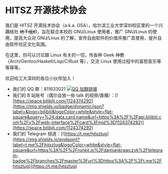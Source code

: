 # HITSZ 开源技术协会

我们是 HITSZ 开源技术协会（a.k.a. OSA），哈尔滨工业大学深圳校区里的一个兴趣结社 ~~地下组织~~，旨在联合本校的 GNU/Linux 使用者，推广 GNU/Linux 的使用，提高大众对 GNU/Linux 的了解，宣传自由软件的价值并推广其使用，提升自由软件社区文化氛围。

在这里，你可以讨论跟 Linux 有关的一切，传各种 Geek 神教（Arch/Gentoo/Haskell/Lisp/C/Rust 等），交流 Linux 使用过程中的喜怒哀乐等等等等。

欢迎哈工大深圳的各位小伙伴加入！

- 我们的 QQ 群：811633021 [![QQ 加群链接](https://img.shields.io/badge/%E7%82%B9%E5%87%BB%E5%8A%A0%E7%BE%A4-blue?logo=tencent%20qq&logoColor=white&style=flat-square)](https://qm.qq.com/cgi-bin/qm/qr?k=EmOyWeZrOaOeSoVrVLoozyKYdvjOia_t)
- 我们的 B 站账号（偶尔会放一些 talk 的视频/直播）：[![https://space.bilibili.com/1124374292](https://img.shields.io/badge/dynamic/json?label=&logo=bilibili&logoColor=white&style=flat-square&query=%24.data.card.name&url=https%3A%2F%2Fapi.bilibili.com%2Fx%2Fweb-interface%2Fcard%3Fmid%3D1124374292)](https://space.bilibili.com/1124374292)
- 我们的 Telegram 频道：[![https://t.me/hitszlug](https://img.shields.io/endpoint?label=t.me%2Fhitszlug&logoColor=white&style=flat-square&url=https%3A%2F%2Frunkit.io%2Fdamiankrawczyk%2Ftelegram-badge%2Fbranches%2Fmaster%3Furl%3Dhttps%3A%2F%2Ft.me%2Fhitszlug)](https://t.me/hitszlug)

